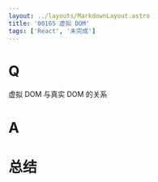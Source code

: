 ```yaml
---
layout: ../layouts/MarkdownLayout.astro
title: '00165 虚拟 DOM'
tags: ['React', '未完成']
---
```


# Q

虚拟 DOM 与真实 DOM 的关系

# A



# 总结



<script>
  function func() {

  }
  
</script>